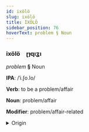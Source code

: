 ```yaml
---
id: ixölö
slug: ixölö
title: İXÖLÖ
sidebar_position: 76
hoverText: problem § Noun
---
```


### ixölö&emsp;<span kind="abugida">ɽɟɋıʓı</span>

*problem* **§** Noun

**IPA**: /ˈi.ʃo.lo/

**Verb**: to be a problem/affair

**Noun**: problem/affair

**Modifier**: problem/affair-related

<details>
    <summary>Origin</summary>
    Yoruba iṣoro /ì.ʃò.ɾō/<br/>
    <em>Niger-Congo Language Family</em>
</details>